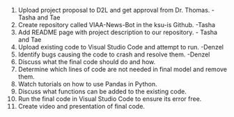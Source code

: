  1. Upload project proposal to D2L and get approval from Dr. Thomas. - Tasha and Tae
 2. Create repository called VIAA-News-Bot in the ksu-is Github. -Tasha
 3. Add README page with project description to our repository. - Tasha and Tae
 4. Upload existing code to Visual Studio Code and attempt to run. -Denzel
 5. Identify bugs causing the code to crash and resolve them. -Denzel
 6. Discuss what the final code should do and how. 
 7. Determine which lines of code are not needed in final model and remove them. 
 8. Watch tutorials on how to use Pandas in Python. 
 9. Discuss what functions can be added to the existing code. 
 10. Run the final code in Visual Studio Code to ensure its error free. 
 11. Create video and presentation of final code. 
